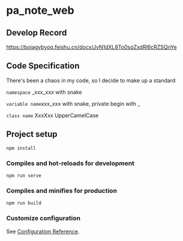 # pa_note_web

## Develop Record

https://bojagybyoq.feishu.cn/docx/JvN1dXL8To0sqZxdRl6cRZSQnYe

## Code Specification

There's been a chaos in my code, so I decide to make up a standard

`namespace` _xxx_xxx with snake

`variable name`xxx_xxx with snake, private begin with _

`class name` XxxXxx UpperCamelCase

## Project setup
```
npm install
```

### Compiles and hot-reloads for development
```
npm run serve
```

### Compiles and minifies for production
```
npm run build
```

### Customize configuration
See [Configuration Reference](https://cli.vuejs.org/config/).
